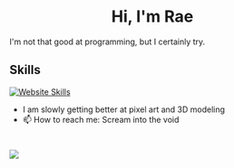 <h1 align="Center">Hi, I'm Rae</h1>
I'm not that good at programming, but I certainly try.

## Skills

[![Website Skills](https://skillicons.dev/icons?i=js,ts,html,svelte,tailwind,py,prisma,sqlite&perline=5)](https://skillicons.dev)

- I am slowly getting better at pixel art and 3D modeling
- 📫 How to reach me: Scream into the void
#

<a href="https://github.com/ElapidaeRae/github-readme-stats"><img align="center" src="https://github-readme-stats.vercel.app/api/top-langs/?username=ElapidaeRae&theme=transparent&layout=donut&langs_count=5" /></a>

<!--

- 🔭 I’m currently working on getting an apprenticeship

- 😄 Pronouns: she/they 🏳️‍⚧️
- ⚡ Fun fact: I do not like talking much about myself
-->
